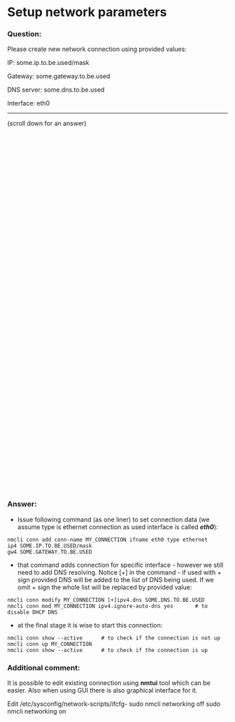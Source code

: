# Setup network parameters

### Question:
Please create new network connection using provided values:

IP:           some.ip.to.be.used/mask

Gateway:      some.gateway.to.be.used

DNS server:   some.dns.to.be.used

Interface:    eth0

***
(scroll down for an answer)

<br/><br/><br/><br/><br/><br/><br/><br/><br/><br/><br/><br/><br/><br/><br/><br/><br/><br/><br/><br/><br/><br/><br/><br/>
<br/><br/><br/><br/><br/><br/><br/><br/><br/><br/><br/><br/><br/><br/><br/><br/><br/><br/><br/><br/><br/><br/><br/><br/>

### Answer:

* Issue following command (as one liner) to set connection data (we assume type is ethernet connection as used interface is called ***eth0***):
 
```
nmcli conn add conn-name MY_CONNECTION ifname eth0 type ethernet
ip4 SOME.IP.TO.BE.USED/mask
gw4 SOME.GATEWAY.TO.BE.USED
```
 
* that command adds connection for specific interface - however we still need to add DNS resolving. Notice [+] in the command - if
used with + sign provided DNS will be added to the list of DNS being used. If we omit + sign the whole list will be replaced by 
provided value:

```
nmcli conn modify MY_CONNECTION [+]ipv4.dns SOME.DNS.TO.BE.USED  
nmcli conn mod MY_CONNECTION ipv4.ignore-auto-dns yes       # to disable DHCP DNS
```

* at the final stage it is wise to start this connection:

```
nmcli conn show --active      # to check if the connection is not up 
nmcli conn up MY_CONNECTION
nmcli conn show --active      # to check if the connection is up
```



### Additional comment:

It is possible to edit existing connection using **nmtui** tool which can be easier. 
Also when using GUI there is also graphical interface for it.


Edit /etc/sysconfig/network-scripts/ifcfg-<intname>
sudo nmcli networking off
sudo nmcli networking on
